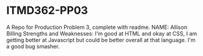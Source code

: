 # ITMD362-PP03
A Repo for Production Problem 3, complete with readme.
NAME: Allison Billing
Strengths and Weaknesses: I'm good at HTML and okay at CSS, I am getting better at Javascript but could be better overall at that language. I'm a good bug smasher.
 
